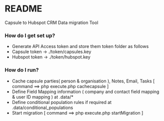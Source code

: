 # README #

Capsule to Hubspot CRM Data migration Tool

### How do I get set up? ###

* Generate API Access token and store them token folder as follows
* Capsule token -> ./token/capsules.key
* Hubspot token -> ./token/hubspot.key


### How do I run? ###
* Cache capsule parties( person & organisation ), Notes, Email, Tasks  [ command ==>  php execute.php cachecapsule ]
* Define Field Mapping information ( company and contact field mapping & user ID mapping ) at .data/*
* Define conditional population rules if required at .data/conditional_populations
* Start migration [ command ==>  php execute.php startMigration ]




